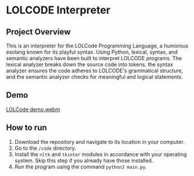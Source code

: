 # LOLCODE Interpreter

## Project Overview

This is an interpreter for the LOLCode Programming Language, a humorous esolang known for its playful syntax. Using Python, lexical, syntax, and semantic analyzers have been built to interpret LOLCODE programs. The lexical analyzer breaks down the source code into tokens, the syntax analyzer ensures the code adheres to LOLCODE's grammatical structure, and the semantic analyzer checks for meaningful and logical statements.

## Demo
[LOLCode demo.webm](https://github.com/user-attachments/assets/4a3fe438-07d1-49e1-8f78-0ec201cd8377)

## How to run
1. Download the repository and navigate to its location in your computer.
2. Go to the `/code` directory.
3. Install the `nltk` and `tkinter` modules in accordance with your operating system. Skip this step if you already have those installed.
3. Run the program using the command `python3 main.py`.

